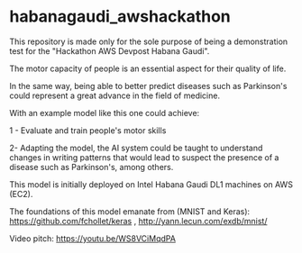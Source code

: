 # habanagaudi_awshackathon

This repository is made only for the sole purpose of being a demonstration test for the "Hackathon AWS Devpost Habana Gaudi". 

 The motor capacity of people is an essential aspect for their quality of life. 

 In the same way, being able to better predict diseases such as Parkinson's could represent a great advance in the field of medicine. 

 With an example model like this one could achieve: 

 1 - Evaluate and train people's motor skills 

 2- Adapting the model, the AI system could be taught to understand changes in writing patterns that would lead to suspect the presence of a disease such as Parkinson's, among others. 

This model is initially deployed on Intel Habana Gaudi DL1 machines on AWS (EC2). 

The foundations of this model emanate from (MNIST and Keras): https://github.com/fchollet/keras , http://yann.lecun.com/exdb/mnist/ 

Video pitch: https://youtu.be/WS8VCiMqdPA
